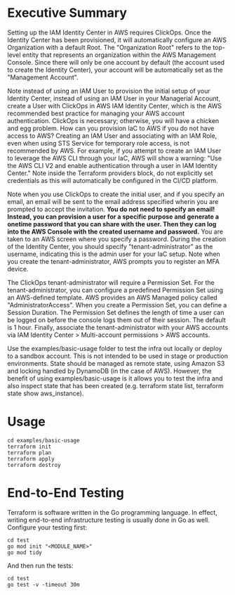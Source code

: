 # Executive Summary

Setting up the IAM Identity Center in AWS requires ClickOps. Once the Identity Center has been provisioned, it will automatically configure an AWS Organization with a default Root. The "Organization Root" refers to the top-level entity that represents an organization within the AWS Management Console. Since there will only be one account by default (the account used to create the Identity Center), your account will be automatically set as the "Management Account".

Note instead of using an IAM User to provision the initial setup of your Identity Center, instead of using an IAM User in your Managerial Account, create a User with ClickOps in AWS IAM Identity Center, which is the AWS recommended best practice for managing your AWS account authentication. ClickOps is necessary; otherwise, you will have a chicken and egg problem. How can you provision IaC to AWS if you do not have access to AWS? Creating an IAM User and associating with an IAM Role, even when using STS Service for temporary role access, is not recommended by AWS. For example, if you attempt to create an IAM User to leverage the AWS CLI through your IaC, AWS will show a warning: "Use the AWS CLI V2 and enable authentication through a user in IAM Identity Center." Note inside the Terraform providers block, do not explicitly set credentials as this will automatically be configured in the CI/CD platform.

Note when you use ClickOps to create the initial user, and if you specify an email, an email will be sent to the email address specified wherin you are prompted to accept the invitation. **You do not need to specify an email! Instead, you can provision a user for a specific purpose and generate a onetime password that you can share with the user. Then they can log into the AWS Console with the created username and password.** You are taken to an AWS screen where you specify a password. During the creation of the Identity Center, you should specify "tenant-administrator" as the username, indicating this is the admin user for your IaC setup. Note when you create the tenant-administrator, AWS prompts you to register an MFA device.

The ClickOps tenant-administrator will require a Permission Set. For the tenant-administrator, you can configure a predefined Permission Set using an AWS-defined template. AWS provides an AWS Managed policy called "AdministratorAccess". When you create a Permission Set, you can define a Session Duration. The Permission Set defines the length of time a user can be logged on before the console logs them out of their session. The default is 1 hour. Finally, associate the tenant-administrator with your AWS accounts via IAM Identity Center > Multi-account permissions > AWS accounts.

Use the examples/basic-usage folder to test the infra out locally or deploy to a sandbox account. This is not intended to be used in stage or production environments. State should be managed as remote state, using Amazon S3 and locking handled by DynamoDB (in the case of AWS). However, the benefit of using examples/basic-usage is it allows you to test the infra and also inspect state that has been created (e.g. terraform state list, terraform state show aws_instance).

# Usage

```code
cd examples/basic-usage
terraform init
terraform plan
terraform apply
terraform destroy
```

# End-to-End Testing

Terraform is software written in the Go programming language. In effect, writing end-to-end infrastructure testing is usually done in Go as well. Configure your testing first:

```shell
cd test
go mod init "<MODULE_NAME>"
go mod tidy
```

And then run the tests:

```shell
cd test
go test -v -timeout 30m
```